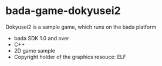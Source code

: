 bada-game-dokyusei2
===================

Dokyusei2 is a sample game, which runs on the bada platform

- bada SDK 1.0 and over
- C++
- 2D game sample
- Copyright holder of the graphics resouce: ELF
